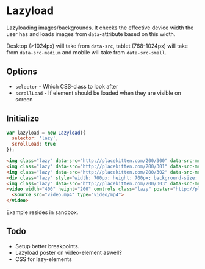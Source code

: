 # Lazyload

Lazyloading images/backgrounds. It checks the effective device width the user has and loads images from `data`-attribute based on this width.

Desktop (>1024px) will take from `data-src`, tablet (768-1024px) will take from `data-src-medium` and mobile will take from `data-src-small`.

## Options
* `selector` - Which CSS-class to look after
* `scrollLoad` - If element should be loaded when they are visible on screen

## Initialize

``` js
var lazyload = new Lazyload({
  selector: 'lazy',
  scrollLoad: true
});
```

``` html
<img class="lazy" data-src="http://placekitten.com/200/300" data-src-medium="http://placekitten.com/100/150" data-src-small="http://placekitten.com/50/75">
<img class="lazy" data-src="http://placekitten.com/200/301" data-src-medium="http://placekitten.com/100/151" data-src-small="http://placekitten.com/50/76">
<img class="lazy" data-src="http://placekitten.com/200/302" data-src-medium="http://placekitten.com/100/152" data-src-small="http://placekitten.com/50/77">
<div class="lazy" style="width: 700px; height: 700px; background-size: cover;" data-src="http://placekitten.com/200/303" data-src-medium="http://placekitten.com/100/153" data-src-small="http://placekitten.com/50/78"></div>
<img class="lazy" data-src="http://placekitten.com/200/303" data-src-medium="http://placekitten.com/100/153" data-src-small="http://placekitten.com/50/78">
<video width="400" height="200" controls class="lazy" poster="http://placekitten.com/100/306">
  <source src="video.mp4" type="video/mp4">
</video>
```

Example resides in sandbox.

## Todo

* Setup better breakpoints.
* Lazyload poster on video-element aswell?
* CSS for lazy-elements
